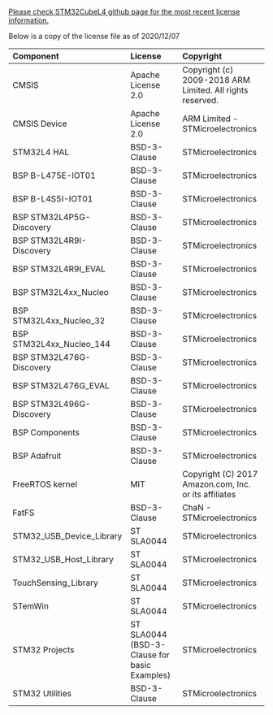 [Please check STM32CubeL4 github page for the most recent license information.](https://github.com/STMicroelectronics/STM32CubeL4/blob/master/License.md)

Below is a copy of the license file as of 2020/12/07

| Component                       | License              | Copyright |
|:---------                       |:-------              |:----------|
| CMSIS                           | Apache License 2.0   | Copyright (c) 2009-2018 ARM Limited. All rights reserved. |
| CMSIS Device                    | Apache License 2.0   | ARM Limited - STMicroelectronics |
| STM32L4 HAL                     | BSD-3-Clause         | STMicroelectronics |
| BSP B-L475E-IOT01               | BSD-3-Clause         | STMicroelectronics |
| BSP B-L4S5I-IOT01               | BSD-3-Clause         | STMicroelectronics |
| BSP STM32L4P5G-Discovery        | BSD-3-Clause         | STMicroelectronics |
| BSP STM32L4R9I-Discovery        | BSD-3-Clause         | STMicroelectronics |
| BSP STM32L4R9I_EVAL             | BSD-3-Clause         | STMicroelectronics |
| BSP STM32L4xx_Nucleo            | BSD-3-Clause         | STMicroelectronics |
| BSP STM32L4xx_Nucleo_32         | BSD-3-Clause         | STMicroelectronics |
| BSP STM32L4xx_Nucleo_144        | BSD-3-Clause         | STMicroelectronics |
| BSP STM32L476G-Discovery        | BSD-3-Clause         | STMicroelectronics |
| BSP STM32L476G_EVAL             | BSD-3-Clause         | STMicroelectronics |
| BSP STM32L496G-Discovery        | BSD-3-Clause         | STMicroelectronics |
| BSP Components                  | BSD-3-Clause         | STMicroelectronics |
| BSP Adafruit                    | BSD-3-Clause         | STMicroelectronics |
| FreeRTOS kernel                 | MIT                  | Copyright (C) 2017 Amazon.com, Inc. or its affiliates |
| FatFS                           | BSD-3-Clause         | ChaN - STMicroelectronics |
| STM32_USB_Device_Library        | ST SLA0044           | STMicroelectronics |
| STM32_USB_Host_Library          | ST SLA0044           | STMicroelectronics |
| TouchSensing_Library            | ST SLA0044           | STMicroelectronics |
| STemWin                         | ST SLA0044           | STMicroelectronics |
| STM32 Projects                  | ST SLA0044 (BSD-3-Clause for basic Examples) | STMicroelectronics |
| STM32 Utilities                 | BSD-3-Clause         | STMicroelectronics |
